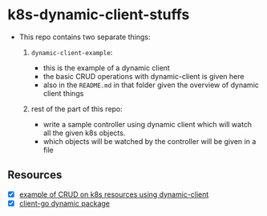 # k8s-dynamic-client-stuffs

- This repo contains two separate things:
    1. `dynamic-client-example`: 
        - this is the example of a dynamic client
        - the basic CRUD operations with dynamic-client is given here
        - also in the `README.md` in that folder given the overview of dynamic client things
    
    2. rest of the part of this repo: 
        - write a sample controller using dynamic client which will watch all the given k8s objects.
        - which objects will be watched by the controller will be given in a file
        
   
    
## Resources

- [x] [example of CRUD on k8s resources using dynamic-client](https://github.com/kubernetes/client-go/tree/master/examples/dynamic-create-update-delete-deployment) 
- [x] [client-go dynamic package](https://github.com/kubernetes/client-go/tree/master/dynamic)
